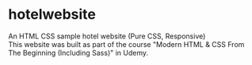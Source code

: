 # hotelwebsite
 An HTML CSS sample hotel website (Pure CSS, Responsive)  
 This website was built as part of the course "Modern HTML & CSS From The Beginning (Including Sass)" in Udemy.
